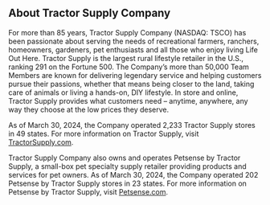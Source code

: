## About Tractor Supply Company

For more than 85 years, Tractor Supply Company (NASDAQ: TSCO) has been passionate about serving the needs of recreational farmers, ranchers, homeowners, gardeners, pet enthusiasts and all those who enjoy living Life Out Here. Tractor Supply is the largest rural lifestyle retailer in the U.S., ranking 291 on the Fortune 500. The Company’s more than 50,000 Team Members are known for delivering legendary service and helping customers pursue their passions, whether that means being closer to the land, taking care of animals or living a hands-on, DIY lifestyle. In store and online, Tractor Supply provides what customers need – anytime, anywhere, any way they choose at the low prices they deserve.

As of March 30, 2024, the Company operated 2,233 Tractor Supply stores in 49 states. For more information on Tractor Supply, visit [TractorSupply.com](https://www.tractorsupply.com).

Tractor Supply Company also owns and operates Petsense by Tractor Supply, a small-box pet specialty supply retailer providing products and services for pet owners. As of March 30, 2024, the Company operated 202 Petsense by Tractor Supply stores in 23 states. For more information on Petsense by Tractor Supply, visit [Petsense.com](https://www.petsense.com).

